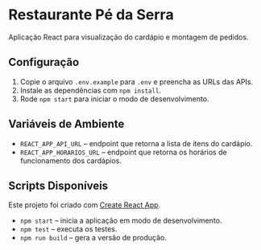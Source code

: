 # Restaurante Pé da Serra

Aplicação React para visualização do cardápio e montagem de pedidos.

## Configuração

1. Copie o arquivo `.env.example` para `.env` e preencha as URLs das APIs.
2. Instale as dependências com `npm install`.
3. Rode `npm start` para iniciar o modo de desenvolvimento.

## Variáveis de Ambiente

- `REACT_APP_API_URL` – endpoint que retorna a lista de itens do cardápio.
- `REACT_APP_HORARIOS_URL` – endpoint que retorna os horários de funcionamento dos cardápios.

## Scripts Disponíveis

Este projeto foi criado com [Create React App](https://github.com/facebook/create-react-app).

- `npm start` – inicia a aplicação em modo de desenvolvimento.
- `npm test` – executa os testes.
- `npm run build` – gera a versão de produção.
